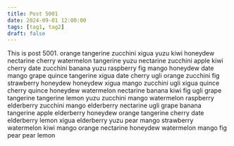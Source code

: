 ```yaml
---
title: Post 5001
date: 2024-09-01 12:00:00
tags: [tag1, tag2]
draft: false
---
```

This is post 5001.
orange
tangerine
zucchini
xigua
yuzu
kiwi
honeydew
nectarine
cherry
watermelon
tangerine
yuzu
nectarine
zucchini
apple
kiwi
cherry
date
zucchini
banana
yuzu
raspberry
fig
mango
honeydew
date
mango
grape
quince
tangerine
xigua
date
cherry
ugli
orange
zucchini
fig
strawberry
honeydew
honeydew
xigua
mango
zucchini
ugli
xigua
quince
cherry
quince
honeydew
watermelon
nectarine
banana
kiwi
fig
ugli
grape
tangerine
tangerine
lemon
yuzu
zucchini
mango
watermelon
raspberry
elderberry
zucchini
mango
elderberry
nectarine
ugli
grape
banana
tangerine
apple
elderberry
honeydew
orange
tangerine
cherry
date
elderberry
lemon
xigua
elderberry
yuzu
pear
mango
strawberry
watermelon
kiwi
mango
orange
nectarine
honeydew
watermelon
mango
fig
pear
pear
lemon
